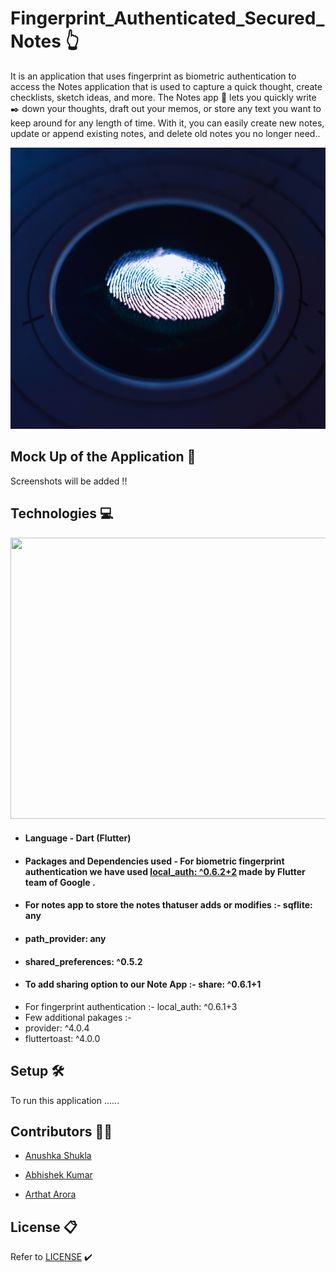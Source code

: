 # Fingerprint_Authenticated_Secured_Notes :point_up_2:

It is an application that uses fingerprint as biometric authentication to access the Notes application that is used to capture a quick thought, create checklists, sketch ideas, and more. The Notes app :memo: lets you quickly write :black_nib: down your thoughts, draft out your memos, or store any text you want to keep around for any length of time. With it, you can easily create new notes, update or append existing notes, and delete old notes you no longer need..



<p align="center">
  <img width="900" height="450" src="https://github.com/Anushka-shukla/Fingerprint-Authenticated-Secured-Note/blob/master/images/george-prentzas-SRFG7iwktDk-unsplash.jpg">
</p>

## Mock Up of the Application :iphone:
Screenshots will be added !!

## Technologies :computer:
<p align="center">
  <img width="900" height="450" src="https://media.giphy.com/media/fQZX2aoRC1Tqw/giphy.gif">

- #### Language - Dart (Flutter) 
- #### Packages and Dependencies used - For biometric fingerprint authentication we have used [local_auth: ^0.6.2+2](https://pub.dev/packages/local_auth#-readme-tab-) made by Flutter team of Google .
- #### For notes app to store the notes thatuser adds or modifies :-    sqflite: any
- #### path_provider: any
- #### shared_preferences: ^0.5.2
- #### To add sharing option to our Note App :- share: ^0.6.1+1
- For fingerprint authentication :- local_auth: ^0.6.1+3
-  Few additional pakages :-
- provider: ^4.0.4
- fluttertoast: ^4.0.0

</p>

## Setup :hammer_and_wrench:
To run this application ......

## Contributors :woman_technologist:

- [Anushka Shukla](https://github.com/Anushka-shukla)

- [Abhishek Kumar](https://github.com/DOOMSTERR)

- [Arthat Arora]()


## License :clipboard:
Refer to [LICENSE](https://github.com/Anushka-shukla/Fingerprint-Authenticated-Secured-Note/blob/master/LICENSE.md) :heavy_check_mark:



